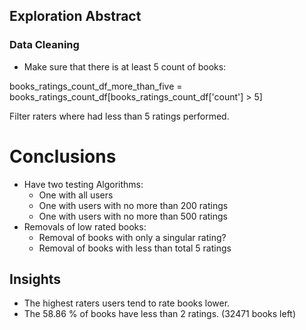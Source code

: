 ## Exploration Abstract

### Data Cleaning

- Make sure that there is at least 5 count of books:

books_ratings_count_df_more_than_five = books_ratings_count_df[books_ratings_count_df['count'] > 5]

Filter raters where had less than 5 ratings performed.


# Conclusions

- Have two testing Algorithms:
  - One with all users
  - One with users with no more than 200 ratings
  - One with users with no more than 500 ratings
- Removals of low rated books:
  - Removal of books with only a singular rating?
  - Removal of books with less than total 5 ratings

## Insights

- The highest raters users tend to rate books lower.
- The 58.86 % of books have less than 2 ratings. (32471 books left)









